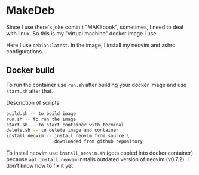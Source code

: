 # MakeDeb

Since I use (here's joke comin') "MAKEbook", sometimes, I need
to deal with linux.
So this is my "virtual machine" docker image I use.

Here I use `debian:latest`. In the image, I install my
neovim and zshrc configurations.

## Docker build

To run the container use `run.sh` after building
your docker image and use `start.sh` after that.

Description of scripts

```bash
build.sh -- to build image
run.sh -- to run the image
start.sh -- to start container with terminal
delete.sh -- to delete image and container
install_neovim -- install neovim from source \
                  downloaded from github repository
```

To install neovim use `install_neovim.sh`
(gets copied into docker container) because `apt install neovim`
installs outdated version of neovim (v0.7.2). I don't know how to
fix it yet.
